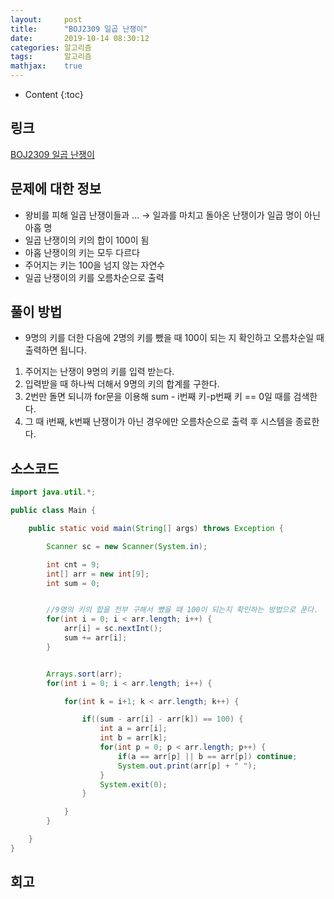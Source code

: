 ```yaml
---
layout:     post
title:      "BOJ2309 일곱 난쟁이"
date:       2019-10-14 08:30:12
categories: 알고리즘
tags:       알고리즘
mathjax:    true
---
```


* Content
{:toc}

## 링크

[BOJ2309 일곱 난쟁이](https://www.acmicpc.net/problem/2309)



## 문제에 대한 정보

- 왕비를 피해 일곱 난쟁이들과 ... → 일과를 마치고 돌아온 난쟁이가 일곱 명이 아닌 아홉 명
- 일곱 난쟁이의 키의 합이 100이 됨
- 아홉 난쟁이의 키는 모두 다르다
- 주어지는 키는 100을 넘지 않는 자연수
- 일곱 난쟁이의 키를 오름차순으로 출력

## 풀이 방법

- 9명의 키를 더한 다음에 2명의 키를 뺐을 때 100이 되는 지 확인하고 오름차순일 때 출력하면 됩니다.

1. 주어지는 난쟁이 9명의 키를 입력 받는다.
2. 입력받을 때 하나씩 더해서 9명의 키의 합계를 구한다.
3. 2번만 돌면 되니까 for문을 이용해 sum - i번째 키-p번째 키 == 0일 때를 검색한다.
4. 그 때 i번째, k번째 난쟁이가 아닌 경우에만 오름차순으로 출력 후 시스템을 종료한다.


## 소스코드

```java
import java.util.*;

public class Main {

	public static void main(String[] args) throws Exception {

		Scanner sc = new Scanner(System.in);

		int cnt = 9;
		int[] arr = new int[9];
		int sum = 0;


		//9명의 키의 합을 전부 구해서 뺐을 때 100이 되는지 확인하는 방법으로 푼다.
		for(int i = 0; i < arr.length; i++) {
			arr[i] = sc.nextInt();
			sum += arr[i];
		}


		Arrays.sort(arr);
		for(int i = 0; i < arr.length; i++) {

			for(int k = i+1; k < arr.length; k++) {

				if((sum - arr[i] - arr[k]) == 100) {
					int a = arr[i];
					int b = arr[k];
					for(int p = 0; p < arr.length; p++) {
						if(a == arr[p] || b == arr[p]) continue;
						System.out.print(arr[p] + " ");
					}
					System.exit(0);
				}

			}
		}

	}
}
```

## 회고


